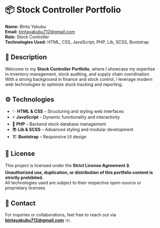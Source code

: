 # 📦 Stock Controller Portfolio

**Name:** Binta Yakubu  
**Email:** bintayakubu712@gmail.com  
**Role:** Stock Controller  
**Technologies Used:** HTML, CSS, JavaScript, PHP, Lib, SCSS, Bootstrap  

## 📝 Description
Welcome to my **Stock Controller Portfolio**, where I showcase my expertise in inventory management, stock auditing, and supply chain coordination. With a strong background in finance and stock control, I leverage modern web technologies to optimize stock tracking and reporting.

## ⚙️ Technologies
- ✨ **HTML & CSS** – Structuring and styling web interfaces  
- ⚡ **JavaScript** – Dynamic functionality and interactivity  
- 🔗 **PHP** – Backend stock database management  
- 📚 **Lib & SCSS** – Advanced styling and modular development  
- 🏗️ **Bootstrap** – Responsive UI design  

## 🔐 License
This project is licensed under the **Strict License Agreement** 🔒.  
**Unauthorized use, duplication, or distribution of this portfolio content is strictly prohibited.**  
All technologies used are subject to their respective open-source or proprietary licenses.  

## 📩 Contact  
For inquiries or collaborations, feel free to reach out via **bintayakubu712@gmail.com** ✉️.

